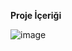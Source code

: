 **Proje İçeriği**            

![image](https://github.com/aysebayrak/House-Prices/assets/73500636/4b053991-7f28-4a96-a567-ba40e36015fe)
